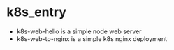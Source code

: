 # k8s_entry
 * k8s-web-hello is a simple node web server 
 * k8s-web-to-nginx is a simple k8s nginx deployment
